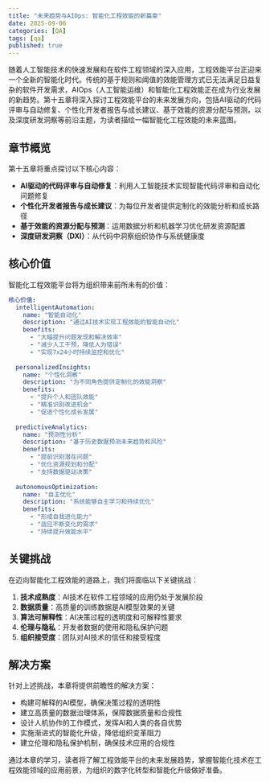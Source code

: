 ```yaml
---
title: "未来趋势与AIOps: 智能化工程效能的新篇章"
date: 2025-09-06
categories: [QA]
tags: [qa]
published: true
---
```

随着人工智能技术的快速发展和在软件工程领域的深入应用，工程效能平台正迎来一个全新的智能化时代。传统的基于规则和阈值的效能管理方式已无法满足日益复杂的软件开发需求，AIOps（人工智能运维）和智能化工程效能正在成为行业发展的新趋势。第十五章将深入探讨工程效能平台的未来发展方向，包括AI驱动的代码评审与自动修复、个性化开发者报告与成长建议、基于效能的资源分配与预测，以及深度研发洞察等前沿主题，为读者描绘一幅智能化工程效能的未来蓝图。

## 章节概览

第十五章将重点探讨以下核心内容：

*   **AI驱动的代码评审与自动修复**：利用人工智能技术实现智能代码评审和自动化问题修复
*   **个性化开发者报告与成长建议**：为每位开发者提供定制化的效能分析和成长路径
*   **基于效能的资源分配与预测**：运用数据分析和机器学习优化研发资源配置
*   **深度研发洞察（DXI）**：从代码中洞察组织协作与系统健康度

## 核心价值

智能化工程效能平台将为组织带来前所未有的价值：

```yaml
核心价值:
  intelligentAutomation:
    name: "智能自动化"
    description: "通过AI技术实现工程效能的智能自动化"
    benefits:
      - "大幅提升问题发现和解决效率"
      - "减少人工干预，降低人为错误"
      - "实现7x24小时持续监控和优化"
  
  personalizedInsights:
    name: "个性化洞察"
    description: "为不同角色提供定制化的效能洞察"
    benefits:
      - "提升个人和团队效能"
      - "精准识别改进机会"
      - "促进个性化成长发展"
  
  predictiveAnalytics:
    name: "预测性分析"
    description: "基于历史数据预测未来趋势和风险"
    benefits:
      - "提前识别潜在问题"
      - "优化资源规划和分配"
      - "支持数据驱动决策"
  
  autonomousOptimization:
    name: "自主优化"
    description: "系统能够自主学习和持续优化"
    benefits:
      - "形成自我进化能力"
      - "适应不断变化的需求"
      - "持续提升效能水平"
```

## 关键挑战

在迈向智能化工程效能的道路上，我们将面临以下关键挑战：

1. **技术成熟度**：AI技术在软件工程领域的应用仍处于发展阶段
2. **数据质量**：高质量的训练数据是AI模型效果的关键
3. **算法可解释性**：AI决策过程的透明度和可解释性要求
4. **伦理与隐私**：开发者数据的使用和隐私保护问题
5. **组织接受度**：团队对AI技术的信任和接受程度

## 解决方案

针对上述挑战，本章将提供前瞻性的解决方案：

*   构建可解释的AI模型，确保决策过程的透明性
*   建立高质量的数据治理体系，保障数据质量和合规性
*   设计人机协作的工作模式，发挥AI和人类的各自优势
*   实施渐进式的智能化升级，降低组织变革阻力
*   建立伦理和隐私保护机制，确保技术应用的合规性

通过本章的学习，读者将了解工程效能平台的未来发展趋势，掌握智能化技术在工程效能领域的应用前景，为组织的数字化转型和智能化升级做好准备。